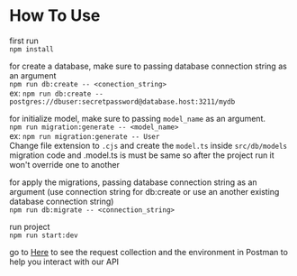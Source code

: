 # How To Use

first run  
`npm install`

for create a database, make sure to passing database connection string as an argument  
`npm run db:create -- <conection_string>`  
ex: `npm run db:create -- postgres://dbuser:secretpassword@database.host:3211/mydb`

for initialize model, make sure to passing `model_name` as an argument.  
`npm run migration:generate -- <model_name>`  
ex: `npm run migration:generate -- User`  
Change file extension to `.cjs` and create the `model.ts` inside `src/db/models`  
migration code and .model.ts is must be same so after the project run it won't override one to another 

for apply the migrations, passing database connection string as an argument (use connection string for db:create or use an another existing database connection string)  
`npm run db:migrate -- <connection_string>`

run project  
`npm run start:dev`

go to [Here](https://crimson-star-882099.postman.co/workspace/MBKM-Final-Project~68237437-130b-4c66-9a06-152945108d50/overview) to see the request collection and the environment in Postman to help you interact with our API
